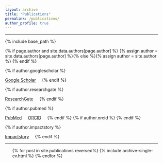```yaml
---
layout: archive
title: "Publications"
permalink: /publications/
author_profile: true
---
```


---

{% include base_path %}

{% if page.author and site.data.authors[page.author] %}
  {% assign author = site.data.authors[page.author] %}{% else %}{% assign author = site.author %}
{% endif %}

{% if author.googlescholar %}
  <div style="float: left; margin-right: 20px">
    <a href="{{ author.googlescholar }}" target="_blank"><i class="fas fa-graduation-cap"></i> Google Scholar</a>
  </div>
{% endif %}

{% if author.researchgate %}
  <div style="float: left; margin-right: 20px">
    <a href="{{ author.researchgate }}" target="_blank"><i class="fab fa-researchgate" aria-hidden="true"></i> ResearchGate</a>
  </div>
{% endif %}

{% if author.pubmed %}
  <div style="float: left; margin-right: 20px">
    <a href="{{ author.pubmed }}" target="_blank"><i class="ai ai-pubmed-square ai-fw"></i> PubMed</a>
  </div>
{% endif %}
{% if author.orcid %}
  <div style="float: left; margin-right: 20px">
    <a href="{{ author.orcid }}" target="_blank"><i class="ai ai-orcid-square ai-fw"></i> ORCID</a>
  </div>
{% endif %}

{% if author.impactstory %}
  <div style="float: left; margin-right: 20px">
    <a href="{{ author.impactstory }}" target="_blank"><i class="ai ai-impactstory ai-fw"></i> Impactstory</a>
  </div>
{% endif %}

<br>

---

<!-- {% if author.googlescholar %}
  You can also find my articles on <u><a href="{{author.googlescholar}}">my Google Scholar profile</a>.</u>
{% endif %} -->

<!-- {% for post in site.publications reversed %}
  {% include archive-single.html %}
{% endfor %}
 -->

<ul>{% for post in site.publications reversed%}
  {% include archive-single-cv.html %}
{% endfor %}</ul>
